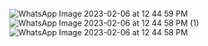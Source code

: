  
![WhatsApp Image 2023-02-06 at 12 44 59 PM](https://user-images.githubusercontent.com/114823425/216917320-7b955105-cba6-4178-b1f2-ed510945a24c.jpeg)
![WhatsApp Image 2023-02-06 at 12 44 58 PM (1)](https://user-images.githubusercontent.com/114823425/216917523-1414fae1-d046-4a11-b01e-c969de695eb5.jpeg)
![WhatsApp Image 2023-02-06 at 12 44 58 PM](https://user-images.githubusercontent.com/114823425/216917539-d527abef-a703-4a69-af7e-a01c3cfd9d69.jpeg)
